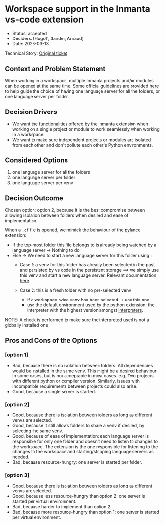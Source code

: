 # Workspace support in the Inmanta vs-code extension

* Status: accepted
* Deciders: [HugoT, Sander, Arnaud]
* Date: 2023-03-13

Technical Story: [Original ticket](https://github.com/inmanta/vscode-inmanta/issues/892)

## Context and Problem Statement

When working in a workspace, multiple Inmanta projects and/or modules can be opened at the same time.
Some official guidelines are provided [here](https://github.com/Microsoft/vscode/wiki/Adopting-Multi-Root-Workspace-APIs#single-language-server-or-server-per-folder)
to help guide the choice of having one language server for all the folders, or one language server per folder.

## Decision Drivers

* We want the functionalities offered by the Inmanta extension when working on a single project or module to work
seamlessly when working in a workspace.
* We want to make sure independent projects or modules are isolated from each other and don't pollute each other's
Python environments.

## Considered Options

1. one language server for all the folders
2. one language server per folder
3. one language server per venv

## Decision Outcome

Chosen option: option 2, because it is the best compromise between allowing isolation between folders when desired and
ease of implementation.

When a `.cf` file is opened, we mimick the behaviour of the pylance extension:
- If the top-most folder this file belongs to is already being watched by a language server -> Nothing to do
- Else -> We need to start a new language server for this folder using :
  - Case 1: a venv for this folder has already been selected in the past and persisted by vs code in the persistent
storage ==> we simply use this venv and start a new language server. Relevant documentation [here](https://github.com/microsoft/vscode-python/wiki/Setting-descriptions#experience).

  - Case 2: this is a fresh folder with no pre-selected venv
      * if a workspace-wide venv has been selected -> use this one
      * use the default environment used by the python extension: the interpreter with the highest version amongst [interpreters](https://code.visualstudio.com/docs/python/environments#_where-the-extension-looks-for-environments).

NOTE: A check is performed to make sure the interpreted used is not a globally installed one

## Pros and Cons of the Options

### [option 1]

* Bad, because there is no isolation between folders. All dependencies would be installed in the same venv. This might
be a desired behaviour in some cases, but is not acceptable in most cases. e.g. Two projects with different python or
compiler version. Similarly, issues with incompatible requirements between projects could also arise.
* Good, because a single server is started.

### [option 2]

* Good, because there is isolation between folders as long as different venvs are selected.
* Good, because it still allows folders to share a venv if desired, by selecting the same venv.
* Good, because of ease of implementation: each language server is responsible for only one folder and doesn't need to
listen to changes to the workspace. The extension is the one responsible for listening to the changes to the workspace
and starting/stopping language servers as needed.
* Bad, because resource-hungry: one server is started per folder.


### [option 3]

* Good, because there is isolation between folders as long as different venvs are selected.
* Good, because less resource-hungry than option 2: one server is started per virtual environment.
* Bad, because harder to implement than option 2.
* Bad, because more resource-hungry than option 1: one server is started per virtual environment.


